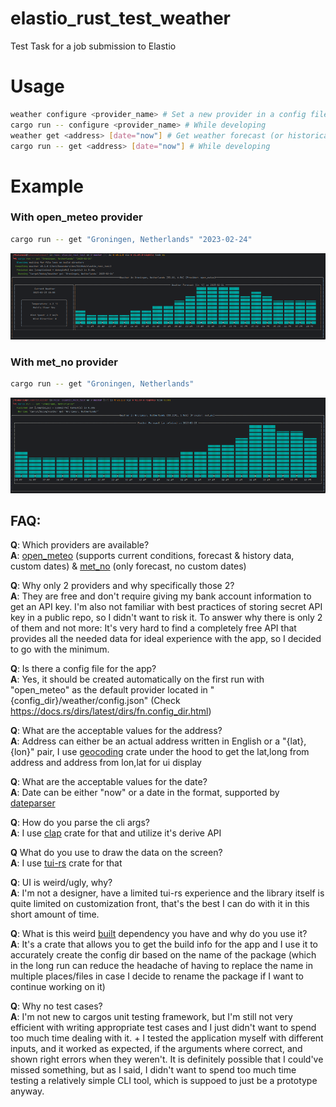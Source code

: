 # elastio_rust_test_weather
Test Task for a job submission to Elastio

# Usage
```bash
weather configure <provider_name> # Set a new provider in a config file
cargo run -- configure <provider_name> # While developing
weather get <address> [date="now"] # Get weather forecast (or historical data) (and potentially current weather conditions) for requested address and time
cargo run -- get <address> [date="now"] # While developing
```

# Example
### With open_meteo provider
```bash
cargo run -- get "Groningen, Netherlands" "2023-02-24"
```
![](.README_images/c856d02a.png)

### With met_no provider
```bash
cargo run -- get "Groningen, Netherlands"
```
![](.README_images/9ddb700f.png)

## FAQ:
<b>Q</b>: Which providers are available? </br>
<b>A</b>: [open_meteo](https://open-meteo.com) (supports current conditions, forecast & history data, custom dates) 
          & [met_no](https://api.met.no/weatherapi/locationforecast/2.0/documentation) (only forecast, no custom dates)

<b>Q</b>: Why only 2 providers and why specifically those 2? </br>
<b>A</b>: They are free and don't require giving my bank account information to get an API key.
          I'm also not familiar with best practices of storing secret API key in a public repo, so I didn't want to risk it.
          To answer why there is only 2 of them and not more: It's very hard to find a completely free API that provides all
          the needed data for ideal experience with the app, so I decided to go with the minimum.

<b>Q</b>: Is there a config file for the app? </br>
<b>A</b>: Yes, it should be created automatically on the first run with "open_meteo" as the default provider located in "{config_dir}/weather/config.json" (Check https://docs.rs/dirs/latest/dirs/fn.config_dir.html)

<b>Q</b>: What are the acceptable values for the address? </br>
<b>A</b>: Address can either be an actual address written in English or a "{lat},{lon}" pair,
I use [geocoding](https://docs.rs/geocoding/latest/geocoding/) crate under the hood to get the lat,long from address and address from lon,lat for ui display

<b>Q</b>: What are the acceptable values for the date? </br>
<b>A</b>: Date can be either "now" or a date in the format, supported by [dateparser](https://docs.rs/dateparser/latest/dateparser/)

<b>Q</b>: How do you parse the cli args? </br>
<b>A</b>: I use [clap](https://docs.rs/clap/latest/clap/) crate for that and utilize it's derive API

<b>Q</b> What do you use to draw the data on the screen? </br>
<b>A</b>: I use [tui-rs](https://docs.rs/tui/latest/tui/) crate for that

<b>Q</b>: UI is weird/ugly, why? </br>
<b>A</b>: I'm not a designer, have a limited tui-rs experience and the library itself is quite limited on customization 
          front, that's the best I can do with it in this short amount of time.

<b>Q</b>: What is this weird [built](https://docs.rs/built/latest/built/) dependency you have and why do you use it? </br>
<b>A</b>: It's a crate that allows you to get the build info for the app and I use it to accurately create the config dir 
          based on the name of the package (which in the long run can reduce the headache of having to replace the name 
          in multiple places/files in case I decide to rename the package if I want to continue working on it)

<b>Q</b>: Why no test cases? </br>
<b>A</b>: I'm not new to cargos unit testing framework, but I'm still not very efficient with writing appropriate test 
          cases and I just didn't want to spend too much time dealing with it. + I tested the application myself
          with different inputs, and it worked as expected, if the arguments where correct, and shown right errors when 
          they weren't. It is definitely possible that I could've missed something, but as I said, I didn't want to spend 
          too much time testing a relatively simple CLI tool, which is suppoed to just be a prototype anyway.
